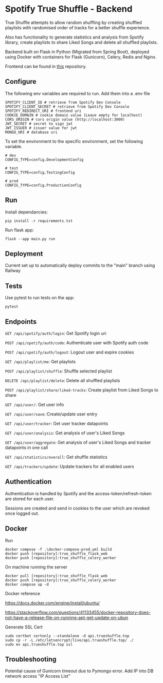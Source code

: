 # Spotify True Shuffle - Backend

True Shuffle attempts to allow random shuffling by creating shuffled playlists with randomised order of tracks for a better shuffle experience.

Also has functionality to generate statistics and analysis from Spotify library, create playlists to share Liked Songs and delete all shuffled playlists.

Backend built on Flask in Python (Migrated from Spring Boot), deployed using Docker with containers for Flask (Gunicorn), Celery, Redis and Nginx.

Frontend can be found in [this](https://github.com/This-Is-Ko/spotify-true-shuffle-react) repository.

## Configure

The following env variables are required to run. Add them into a .env file

    SPOTIFY_CLIENT_ID # retrieve from Spotify Dev Console
    SPOTIFY_CLIENT_SECRET # retrieve from Spotify Dev Console
    SPOTIFY_REDIRECT_URI # frontend uri
    COOKIE_DOMAIN # cookie domain value (Leave empty for localhost)
    CORS_ORIGIN # cors origin value (http://localhost:3000)
    JWT_SECRET # secret to sign jwt
    JWT_ISSUER # issuer value for jwt
    MONGO_URI # database uri

To set the environment to the specific environment, set the following variable.

    # dev
    CONFIG_TYPE=config.DevelopmentConfig

    # test
    CONFIG_TYPE=config.TestingConfig

    # prod
    CONFIG_TYPE=config.ProductionConfig

## Run

Install dependancies:
    
    pip install -r requirements.txt

Run flask app:

    flask --app main.py run

## Deployment

Current set up to automatically deploy commits to the "main" branch using Railway

## Tests

Use pytest to run tests on the app:

    pytest

## Endpoints

`GET /api/spotify/auth/login`: Get Spotify login uri

`POST /api/spotify/auth/code`: Authenticate user with Spotify auth code

`POST /api/spotify/auth/logout`: Logout user and expire cookies

`GET /api/playlist/me`: Get playlists

`POST /api/playlist/shuffle`: Shuffle selected playlist

`DELETE /api/playlist/delete`: Delete all shuffled playlists

`POST /api/playlist/share/liked-tracks`: Create playlist from Liked Songs to share

`GET /api/user/`: Get user info

`GET /api/user/save`: Create/update user entry

`GET /api/user/tracker`: Get user tracker datapoints

`GET /api/user/analysis`: Get analysis of user's Liked Songs

`GET /api/user/aggregate`: Get analysis of user's Liked Songs and tracker datapoints in one call

`GET /api/statistics/overall`: Get shuffle statistics

`GET /api/trackers/update`: Update trackers for all enabled users

## Authentication

Authentication is handled by Spotify and the access-token/refresh-token are stored for each user. 

Sessions are created and send in cookies to the user which are revoked once logged out.

## Docker

Run 

    docker compose -f .\docker-compose-prod.yml build
    docker push [repository]:true_shuffle_flask_web
    docker push [repository]:true_shuffle_celery_worker

On machine running the server

    docker pull [repository]:true_shuffle_flask_web
    docker push [repository]:true_shuffle_celery_worker
    docker compose up -d

Docker reference

https://docs.docker.com/engine/install/ubuntu/

https://stackoverflow.com/questions/41133455/docker-repository-does-not-have-a-release-file-on-running-apt-get-update-on-ubun

Generate SSL Cert

    sudo certbot certonly --standalone -d api.trueshuffle.top
    sudo cp -r -L /etc/letsencrypt/live/api.trueshuffle.top/ ./
    sudo mv api.trueshuffle.top ssl

## Troubleshooting

Potential cause of Gunicorn timeout due to Pymongo error. Add IP into DB network access "IP Access List"